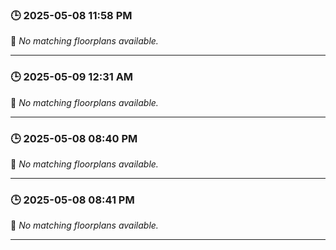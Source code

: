 ### 🕒 2025-05-08 11:58 PM
🚫 *No matching floorplans available.*

---

### 🕒 2025-05-09 12:31 AM
🚫 *No matching floorplans available.*

---

### 🕒 2025-05-08 08:40 PM
🚫 *No matching floorplans available.*

---

### 🕒 2025-05-08 08:41 PM
🚫 *No matching floorplans available.*

---

